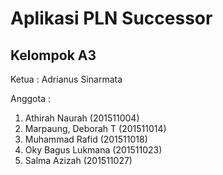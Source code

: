 # Aplikasi PLN Successor
## Kelompok A3
Ketua : Adrianus Sinarmata

Anggota : 
1. Athirah Naurah (201511004)
2. Marpaung, Deborah T (201511014)
3. Muhammad Rafid (201511018)
4. Oky Bagus Lukmana (201511023)
5. Salma Azizah (201511027)
         
